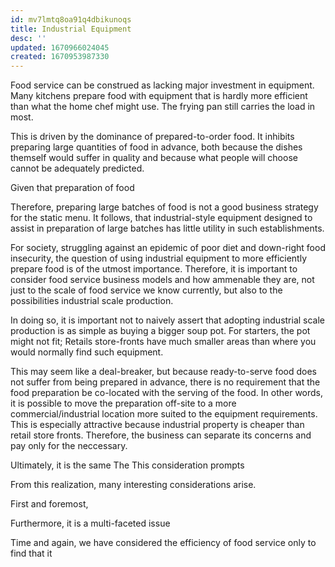 ```yaml
---
id: mv7lmtq8oa91q4dbikunoqs
title: Industrial Equipment
desc: ''
updated: 1670966024045
created: 1670953987330
---
```

Food service can be construed as lacking major investment in equipment.  Many kitchens prepare food with equipment that is hardly more efficient than what the home chef might use.  The frying pan still carries the load in most.

This is driven by the dominance of prepared-to-order food. It inhibits preparing large quantities of food in advance, both because the dishes themself would suffer in quality and because what people will choose cannot be adequately predicted.

Given that preparation of food

Therefore, preparing large batches of food is not a good business strategy for the static menu.  It follows, that industrial-style equipment designed to assist in preparation of large batches has little utility in such establishments.

For society, struggling against an epidemic of poor diet and down-right food insecurity, the question of using industrial equipment to more efficiently prepare food is of the utmost importance.  Therefore, it is important to consider food service business models and how ammenable they are, not just to the scale of food service we know currently, but also to the possibilities industrial scale production.

In doing so, it is important not to naively assert that adopting industrial scale production is as simple as buying a bigger soup pot. For starters, the pot might not fit; Retails store-fronts have much smaller areas than where you would normally find such equipment.

This may seem like a deal-breaker, but because ready-to-serve food does not suffer from being prepared in advance, there is no requirement that the food preparation be co-located with the serving of the food.  In other words, it is possible to move the preparation off-site to a more commercial/industrial location more suited to the equipment requirements.  This is especially attractive because industrial property is cheaper than retail store fronts.  Therefore, the business can separate its concerns and pay only for the neccessary.  

Ultimately, it is the same 
The 
This consideration prompts 





From this realization, many interesting considerations arise.

First and foremost, 

 Furthermore, it is a multi-faceted issue 

Time and again, we have considered the efficiency of food service only to find that it 